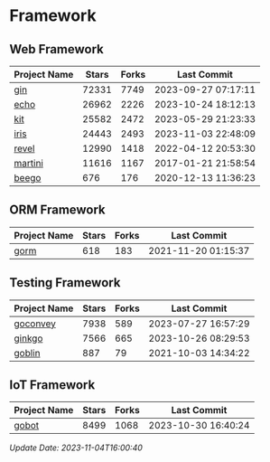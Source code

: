 # Framework

## Web Framework
| Project Name | Stars | Forks | Last Commit |
| ------------ | ----- | ----- | ----------- |
| [gin](https://github.com/gin-gonic/gin) | 72331 | 7749 | 2023-09-27 07:17:11 |
| [echo](https://github.com/labstack/echo) | 26962 | 2226 | 2023-10-24 18:12:13 |
| [kit](https://github.com/go-kit/kit) | 25582 | 2472 | 2023-05-29 21:23:33 |
| [iris](https://github.com/kataras/iris) | 24443 | 2493 | 2023-11-03 22:48:09 |
| [revel](https://github.com/revel/revel) | 12990 | 1418 | 2022-04-12 20:53:30 |
| [martini](https://github.com/go-martini/martini) | 11616 | 1167 | 2017-01-21 21:58:54 |
| [beego](https://github.com/astaxie/beego) | 676 | 176 | 2020-12-13 11:36:23 |

## ORM Framework
| Project Name | Stars | Forks | Last Commit |
| ------------ | ----- | ----- | ----------- |
| [gorm](https://github.com/jinzhu/gorm) | 618 | 183 | 2021-11-20 01:15:37 |

## Testing Framework
| Project Name | Stars | Forks | Last Commit |
| ------------ | ----- | ----- | ----------- |
| [goconvey](https://github.com/smartystreets/goconvey) | 7938 | 589 | 2023-07-27 16:57:29 |
| [ginkgo](https://github.com/onsi/ginkgo) | 7566 | 665 | 2023-10-26 08:29:53 |
| [goblin](https://github.com/franela/goblin) | 887 | 79 | 2021-10-03 14:34:22 |

## IoT Framework
| Project Name | Stars | Forks | Last Commit |
| ------------ | ----- | ----- | ----------- |
| [gobot](https://github.com/hybridgroup/gobot) | 8499 | 1068 | 2023-10-30 16:40:24 |

*Update Date: 2023-11-04T16:00:40*